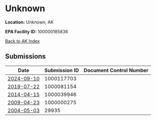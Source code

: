 # Unknown

**Location:** Unknown, AK

**EPA Facility ID:** 100000185836

[Back to AK Index](../../index.md)

## Submissions

| Date | Submission ID | Document Control Number |
|------|--------------|-------------------------|
| [2024-09-10](submissions/1000117703.md) | 1000117703 |  |
| [2019-07-22](submissions/1000081154.md) | 1000081154 |  |
| [2014-04-15](submissions/1000039946.md) | 1000039946 |  |
| [2009-04-23](submissions/1000000275.md) | 1000000275 |  |
| [2004-05-03](submissions/29935.md) | 29935 |  |
